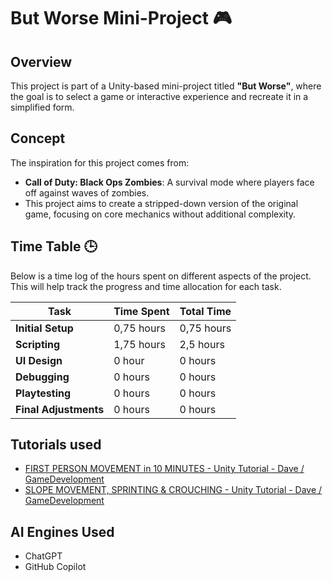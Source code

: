 # But Worse Mini-Project 🎮

## Overview
This project is part of a Unity-based mini-project titled **"But Worse"**, where the goal is to select a game or interactive experience and recreate it in a simplified form.

## Concept
The inspiration for this project comes from:
- **Call of Duty: Black Ops Zombies**: A survival mode where players face off against waves of zombies.
- This project aims to create a stripped-down version of the original game, focusing on core mechanics without additional complexity.

## Time Table 🕒
Below is a time log of the hours spent on different aspects of the project. This will help track the progress and time allocation for each task.

| **Task**                | **Time Spent**  | **Total Time**  |
|-------------------------|-----------------|-----------------|
| **Initial Setup**       | 0,75 hours      | 0,75 hours      |
| **Scripting**           | 1,75 hours      | 2,5 hours       |
| **UI Design**           | 0 hour          | 0 hours         |
| **Debugging**           | 0 hours         | 0 hours         |
| **Playtesting**         | 0 hours         | 0 hours         |
| **Final Adjustments**   | 0 hours         | 0 hours         |

## Tutorials used
- [FIRST PERSON MOVEMENT in 10 MINUTES - Unity Tutorial - Dave / GameDevelopment](https://www.youtube.com/watch?v=f473C43s8nE)
- [SLOPE MOVEMENT, SPRINTING & CROUCHING - Unity Tutorial - Dave / GameDevelopment](https://www.youtube.com/watch?v=xCxSjgYTw9c)

## AI Engines Used
- ChatGPT
- GitHub Copilot
